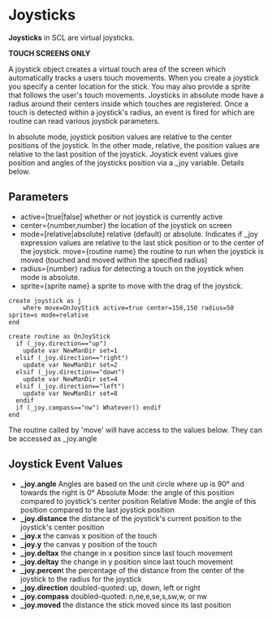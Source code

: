 # Joysticks

**Joysticks** in SCL are virtual joysticks.

**TOUCH SCREENS ONLY**

A joystick object creates a virtual touch area of the screen which automatically tracks a users touch movements. When you create a joystick you specify a center location for the stick. You may also provide a sprite that follows the user's touch movements.
Joysticks in absolute mode have a radius around their centers inside which touches are registered. Once a touch is detected within a joystick's radius, an event is fired for which are routine can read various joystick parameters.

In absolute mode, joystick position values are relative to the center positions of the joystick. In the other mode, relative, the position values are relative to the last position of the joystick.
Joystick event values give position and angles of the joysticks position via a _joy variable.
Details below.

## Parameters
- active=[true|false] whether or not joystick is currently active
- center={number,number} the location of the joystick on screen
- mode=[relative|absolute] relative (default) or absolute. Indicates if _joy expression values are relative to the last stick position or to the center of the joystick.
move={routine name} the routine to run when the joystick is moved (touched and moved within the specified radius)
- radius={number} radius for detecting a touch on the joystick when mode is absolute.
- sprite={sprite name} a sprite to move with the drag of the joystick.

```
create joystick as j
	where move=OnJoyStick active=true center=150,150 radius=50 sprite=s mode=relative
end

create routine as OnJoyStick
  if (_joy.direction=="up")
    update var NewManDir set=1
  elsif (_joy.direction=="right")
    update var NewManDir set=2
  elsif (_joy.direction=="down")
    update var NewManDir set=4
  elsif (_joy.direction=="left")
    update var NewManDir set=8
  endif
  if (_joy.compass=="nw") Whatever() endif
end
```

The routine called by 'move' will have access to the values below. They can be accessed as _joy.angle

## Joystick Event Values

- **_joy.angle** Angles are based on the unit circle where up is 90° and towards the right is 0°
Absolute Mode: the angle of this position compared to joystick's center position
Relative Mode: the angle of this position compared to the last joystick position
- **_joy.distance** the distance of the joystick's current position to the joystick's center position
- **_joy.x** the canvas x position of the touch
- **_joy.y** the canvas y position of the touch
- **_joy.deltax** the change in x position since last touch movement
- **_joy.deltay** the change in y position since last touch movement
- **_joy.percen**t the percentage of the distance from the center of the joystick to the radius for the joystick
- **_joy.direction** doubled-quoted: up, down, left or right
- **_joy.compass** doubled-quoted: n,ne,e,se,s,sw,w, or nw
- **_joy.moved** the distance the stick moved since its last position
